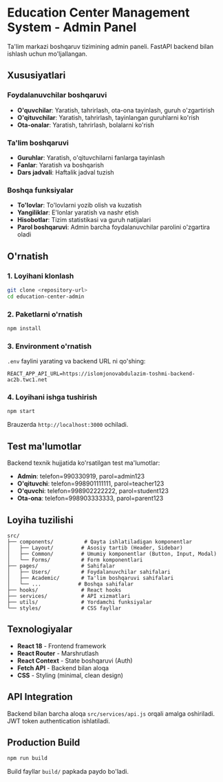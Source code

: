 # Education Center Management System - Admin Panel

Ta'lim markazi boshqaruv tizimining admin paneli. FastAPI backend bilan ishlash uchun mo'ljallangan.

## Xususiyatlari

### Foydalanuvchilar boshqaruvi
- **O'quvchilar**: Yaratish, tahrirlash, ota-ona tayinlash, guruh o'zgartirish
- **O'qituvchilar**: Yaratish, tahrirlash, tayinlangan guruhlarni ko'rish
- **Ota-onalar**: Yaratish, tahrirlash, bolalarni ko'rish

### Ta'lim boshqaruvi
- **Guruhlar**: Yaratish, o'qituvchilarni fanlarga tayinlash
- **Fanlar**: Yaratish va boshqarish
- **Dars jadvali**: Haftalik jadval tuzish

### Boshqa funksiyalar
- **To'lovlar**: To'lovlarni yozib olish va kuzatish
- **Yangiliklar**: E'lonlar yaratish va nashr etish
- **Hisobotlar**: Tizim statistikasi va guruh natijalari
- **Parol boshqaruvi**: Admin barcha foydalanuvchilar parolini o'zgartira oladi

## O'rnatish

### 1. Loyihani klonlash
```bash
git clone <repository-url>
cd education-center-admin
```

### 2. Paketlarni o'rnatish
```bash
npm install
```

### 3. Environment o'rnatish
`.env` faylini yarating va backend URL ni qo'shing:
```
REACT_APP_API_URL=https://islomjonovabdulazim-toshmi-backend-ac2b.twc1.net
```

### 4. Loyihani ishga tushirish
```bash
npm start
```

Brauzerda `http://localhost:3000` ochiladi.

## Test ma'lumotlar

Backend texnik hujjatida ko'rsatilgan test ma'lumotlar:
- **Admin**: telefon=990330919, parol=admin123
- **O'qituvchi**: telefon=998901111111, parol=teacher123  
- **O'quvchi**: telefon=998902222222, parol=student123
- **Ota-ona**: telefon=998903333333, parol=parent123

## Loyiha tuzilishi

```
src/
├── components/          # Qayta ishlatiladigan komponentlar
│   ├── Layout/         # Asosiy tartib (Header, Sidebar)
│   ├── Common/         # Umumiy komponentlar (Button, Input, Modal)
│   └── Forms/          # Form komponentlari
├── pages/              # Sahifalar
│   ├── Users/          # Foydalanuvchilar sahifalari
│   ├── Academic/       # Ta'lim boshqaruvi sahifalari
│   └── ...            # Boshqa sahifalar
├── hooks/              # React hooks
├── services/           # API xizmatlari
├── utils/              # Yordamchi funksiyalar
└── styles/             # CSS fayllar
```

## Texnologiyalar

- **React 18** - Frontend framework
- **React Router** - Marshrutlash
- **React Context** - State boshqaruvi (Auth)
- **Fetch API** - Backend bilan aloqa
- **CSS** - Styling (minimal, clean design)

## API Integration

Backend bilan barcha aloqa `src/services/api.js` orqali amalga oshiriladi. JWT token authentication ishlatiladi.

## Production Build

```bash
npm run build
```

Build fayllar `build/` papkada paydo bo'ladi.